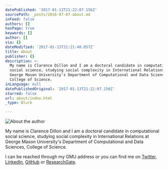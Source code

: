 ```yaml
---
datePublished: '2017-01-13T21:22:07.156Z'
sourcePath: _posts/2016-07-07-about.md
inFeed: false
authors: []
hasPage: true
keywords: []
author: []
via: {}
dateModified: '2017-01-13T21:21:40.057Z'
title: About
publisher: {}
description: >-
  My name is Clarence Dillon and I am a doctoral candidate in computational
  social science, studying social complexity in International Relations at
  George Mason University's Department of Computational and Data Sciences,
  College of Science.
inLanguage: null
datePublishedOriginal: '2017-01-13T21:22:07.156Z'
starred: false
url: about/index.html
_type: Blurb

---
```

![About the author](https://the-grid-user-content.s3-us-west-2.amazonaws.com/ce93693c-1f43-4de8-a674-775a6d7507ba.jpg)

My name is Clarence Dillon and I am a doctoral candidate in computational social science, studying social complexity in International Relations at George Mason University's Department of Computational and Data Sciences, College of Science.

I can be reached through my GMU address or you can find me on [Twitter][0], [LinkedIn][1], [GitHub][2] or [ResearchGate][3].

[0]: https://twitter.com/CWDillon
[1]: https://www.linkedin.com/in/cwdillon
[2]: https://github.com/usuallycwdillon
[3]: https://www.researchgate.net/profile/Clarence_Dillon